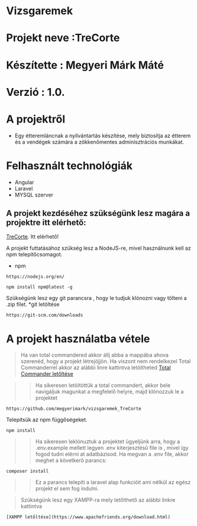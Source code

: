 

# Vizsgaremek
# Projekt neve :TreCorte
# Készítette : Megyeri Márk Máté 
# Verzió : 1.0.

# A projektről 

* Egy étteremláncnak a nyilvántartás készítése, mely biztosítja az étterem és
a vendégek számára a zökkenőmentes adminisztrációs munkákat.


# Felhasznált technológiák 

* Angular
* Laravel
* MYSQL szerver  

## A projekt kezdéséhez szükségünk lesz magára a projektre itt elérhető:
[TreCorte](https://github.com/megyerimark/vizsgaremek_TreCorte).  Itt elérhető! 

A projekt futtatásához szükség lesz a NodeJS-re, mivel használnunk kell az npm telepítőcsomagot.

* npm
```
https://nodejs.org/en/
```
```
npm install npm@latest -g
```

Szükségünk lesz egy git parancsra  , hogy le tudjuk klónozni vagy tölteni a .zip filet.
*git letöltése 
```
https://git-scm.com/downloads
```


# A projekt használatba vétele
 > Ha van total commandered akkor állj abba a mappába ahova szerenéd, hogy a projekt létrejöjjön.
 > Ha viszont nem rendelkezel  Total Commanderrel  akkor az alábbi linre kattintva letöltheted 
[Total Commander letőltése](https://www.ghisler.com/download.htm)

>> Ha sikeresen letöltöttük a total commandert, akkor bele navigáljuk magunkat a megfelelő helyre, majd klónozzuk le a projektet 
```
https://github.com/megyerimark/vizsgaremek_TreCorte

```

Telepítsük az npm függőségeket. 

```
npm install

```
>> Ha sikeresen leklónuztuk a projektet ügyeljünk arra, hogy a .env.example mellett legyen .env kiterjesztésű file is , mivel így fogod tudni elérni at adatbázisod.
> Ha megvan a .env file, akkor meghet a követkerő parancs:
```
composer install 
```
>>Ez a parancs telepíti a laravel alap funkcióit ami nélkül az egész projekt el sem fog indulni.

>Szükségünk lesz egy XAMPP-ra mely letőlthető az alábbi linkre kattintva 
```
[XAMPP letőltése](https://www.apachefriends.org/download.html)
```


